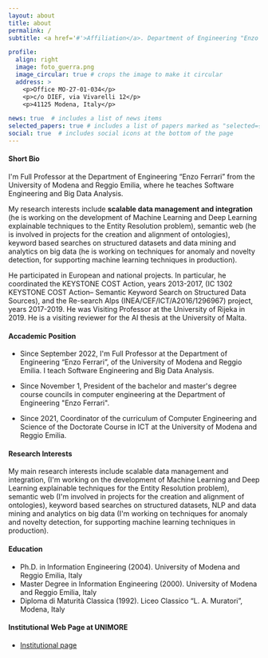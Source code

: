 ```yaml
---
layout: about
title: about
permalink: /
subtitle: <a href='#'>Affiliation</a>. Department of Engineering "Enzo Ferrari", UNIMORE, Italy

profile:
  align: right
  image: foto_guerra.png
  image_circular: true # crops the image to make it circular
  address: >
    <p>Office MO-27-01-034</p>
    <p>c/o DIEF, via Vivarelli 12</p>
    <p>41125 Modena, Italy</p>

news: true  # includes a list of news items
selected_papers: true # includes a list of papers marked as "selected={true}"
social: true  # includes social icons at the bottom of the page
---
```

#### Short Bio

I'm Full Professor at the Department of Engineering “Enzo Ferrari” from the University of Modena and Reggio Emilia, where he teaches Software Engineering and Big Data Analysis. 

My research interests include **scalable data management and integration** (he is working on the development of Machine Learning and Deep Learning explainable techniques to the Entity Resolution problem), semantic web (he is involved in projects for the creation and alignment of ontologies), keyword based searches on structured datasets and data mining and analytics on big data (he is working on techniques for anomaly and novelty detection, for supporting machine learning techniques in production). 

He participated in European and national projects. In particular, he coordinated the KEYSTONE COST Action, years 2013-2017, (IC 1302 KEYSTONE COST Action– Semantic Keyword Search on Structured Data Sources), and the Re-search Alps (INEA/CEF/ICT/A2016/1296967) project, years 2017-2019. He was Visiting Professor at the University of Rijeka in 2019. He is a visiting reviewer for the AI thesis at the University of Malta.

#### Accademic Position

- Since September 2022, I'm Full Professor at the Department of Engineering “Enzo Ferrari”, of the University of Modena and Reggio Emilia.  I teach Software Engineering and Big Data Analysis.

- Since November 1, President of the bachelor and master's degree course councils in computer engineering at the Department of Engineering "Enzo Ferrari".

- Since 2021, Coordinator of the curriculum of Computer Engineering and Science of the Doctorate Course in ICT at the University of Modena and Reggio Emilia.


#### Research Interests

My main research interests include scalable data management and integration, (I'm working on the development of Machine Learning and Deep Learning explainable techniques for the Entity Resolution problem), semantic web (I'm involved in projects for the creation and alignment of ontologies), keyword based searches on structured datasets, NLP and data mining and analytics on big data (I'm working on techniques for anomaly and novelty detection, for supporting machine learning techniques in production).

#### Education

- Ph.D. in Information Engineering (2004). University of Modena and Reggio Emilia, Italy
- Master Degree in Information Engineering (2000). University of Modena and Reggio Emilia, Italy
- Diploma di Maturità Classica (1992). Liceo Classico “L. A. Muratori”, Modena, Italy


#### Institutional Web Page at UNIMORE

- [Institutional page](http://personale.unimore.it/Rubrica/Dettaglio/fguerra)


<!--Write your biography here. Tell the world about yourself. Link to your favorite [subreddit](http://reddit.com). You can put a picture in, too. The code is already in, just name your picture `prof_pic.jpg` and put it in the `img/` folder.

Put your address / P.O. box / other info right below your picture. You can also disable any these elements by editing `profile` property of the YAML header of your `_pages/about.md`. Edit `_bibliography/papers.bib` and Jekyll will render your [publications page](/al-folio/publications/) automatically.

Link to your social media connections, too. This theme is set up to use [Font Awesome icons](http://fortawesome.github.io/Font-Awesome/) and [Academicons](https://jpswalsh.github.io/academicons/), like the ones below. Add your Facebook, Twitter, LinkedIn, Google Scholar, or just disable all of them.-->
